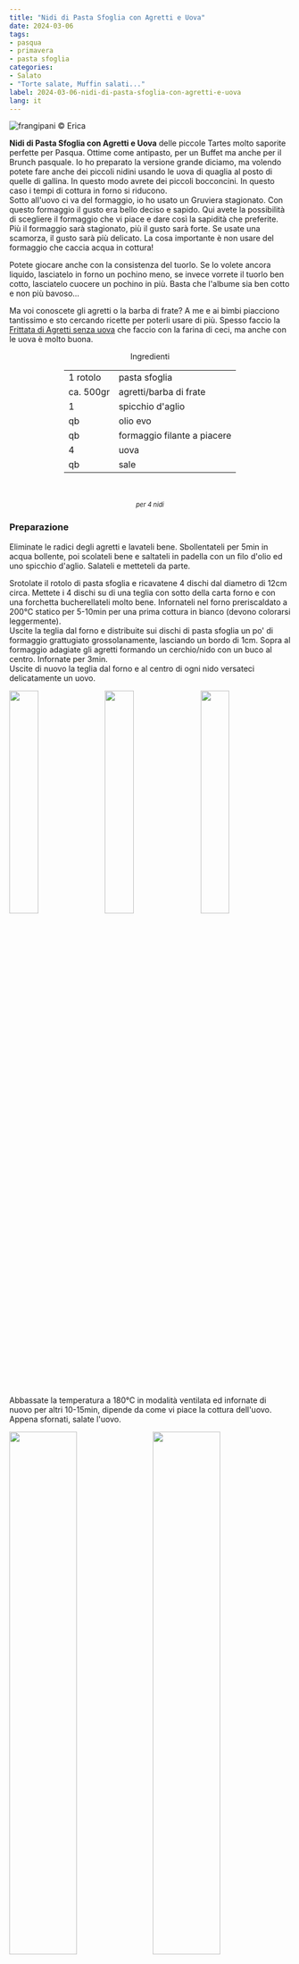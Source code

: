 ```yaml
---
title: "Nidi di Pasta Sfoglia con Agretti e Uova"
date: 2024-03-06
tags: 
- pasqua
- primavera
- pasta sfoglia
categories:
- Salato
- "Torte salate, Muffin salati..."
label: 2024-03-06-nidi-di-pasta-sfoglia-con-agretti-e-uova
lang: it 
---
```

![](header.jpeg "frangipani © Erica")

**Nidi di Pasta Sfoglia con Agretti e Uova** delle piccole Tartes molto saporite perfette per Pasqua. Ottime come antipasto, per un Buffet ma anche per il Brunch pasquale. Io ho preparato la versione grande diciamo, ma volendo potete fare anche dei piccoli nidini usando le uova di quaglia al posto di quelle di gallina. In questo modo avrete dei piccoli bocconcini. In questo caso i tempi di cottura in forno si riducono.
<br />
Sotto all'uovo ci va del formaggio, io ho usato un Gruviera stagionato. Con questo formaggio il gusto era bello deciso e sapido. Qui avete la possibilità di scegliere il formaggio che vi piace e dare così la sapidità che preferite. Più il formaggio sarà stagionato, più il gusto sarà forte. Se usate una scamorza, il gusto sarà più delicato. La cosa importante è non usare del formaggio che caccia acqua in cottura!

Potete giocare anche con la consistenza del tuorlo. Se lo volete ancora liquido, lasciatelo in forno un pochino meno, se invece vorrete il tuorlo ben cotto, lasciatelo cuocere un pochino in più. Basta che l'albume sia ben cotto e non più bavoso...

Ma voi conoscete gli agretti o la barba di frate? A me e ai bimbi piacciono tantissimo e sto cercando ricette per poterli usare di più. Spesso faccio la <a href="/2017-04-11-frittata-di-agretti-senza-uova/">Frittata di Agretti senza uova</a> che faccio con la farina di ceci, ma anche con le uova è molto buona.

<div id="wrapper" style="text-align: center">
  <div id="yourdiv" style="display: inline-block;">
    <div class="ingredients" itemscope itemtype="http://schema.org/Recipe">
      <span itemprop="name" style="display:none;">Nidi di Pasta Sfoglia con Agretti e Uova</span>
      <span itemprop="recipeCategory" style="display:none;">Salato</span>
      <img itemprop="image" style="display:none;" class="ignore-gallery-item" src="header.jpeg"/>
      <span itemprop="author" style="display:none;">Erica Raiano</span>
      <span itemprop="description" style="display:none;">Nidi di Pasta Sfoglia con Agretti e Uova, delle piccole Tartes molto saporite perfette per Pasqua.</span>
      <div class="ingredients-title">Ingredienti</div>
      <table>
        <tbody>
          <tr itemprop="recipeIngredient">
            <td>1 rotolo</td>
            <td>pasta sfoglia</td>
          </tr>
          <tr itemprop="recipeIngredient">
            <td>ca. 500gr</td>
            <td>agretti/barba di frate</td>
          </tr> 
          <tr itemprop="recipeIngredient">
            <td>1</td>
            <td>spicchio d'aglio</td>
          </tr>  
          <tr itemprop="recipeIngredient">
            <td>qb</td>
            <td>olio evo</td>
          </tr>
          <tr itemprop="recipeIngredient">
            <td>qb</td>
            <td>formaggio filante a piacere</td>
          </tr>
          <tr itemprop="recipeIngredient">
            <td>4</td>
            <td>uova</td>
          </tr>
          <tr itemprop="recipeIngredient">
            <td>qb</td>
            <td>sale</td>
          </tr>
        </tbody>
      </table>
      <br></br>
      <i class="pull-right" style="font-size: 80%;" itemprop="recipeYield">per 4 nidi</i>
    </div>
  </div>
</div>


<h3>
  <font color="grey">
    <i class="fa-solid fa-gears"></i>
  </font> Preparazione
</h3>

Eliminate le radici degli agretti e lavateli bene. Sbollentateli per 5min in acqua bollente, poi scolateli bene e saltateli in padella con un filo d'olio ed uno spicchio d'aglio. Salateli e metteteli da parte.

Srotolate il rotolo di pasta sfoglia e ricavatene 4 dischi dal diametro di 12cm circa. Mettete i 4 dischi su di una teglia con sotto della carta forno e con una forchetta bucherellateli molto bene. Infornateli nel forno preriscaldato a 200°C statico per 5-10min per una prima cottura in bianco (devono colorarsi leggermente).
<br />
Uscite la teglia dal forno e distribuite sui dischi di pasta sfoglia un po' di formaggio grattugiato grossolanamente, lasciando un bordo di 1cm. Sopra al formaggio adagiate gli agretti formando un cerchio/nido con un buco al centro. Infornate per 3min.
<br />
Uscite di nuovo la teglia dal forno e al centro di ogni nido versateci delicatamente un uovo. 
<p>
  <div style="width: 100%; margin-bottom: 0">
    <img style="float: left; width: 32%; margin-right: 1%;" src="sfoglia.jpeg" alt="" title="frangipani © Erica" />
    <img style="float: left; width: 32%; margin-right: 1%; margin-left: 1%;" src="agretti.jpeg" alt="" title="frangipani © Erica" />
    <img style="float: left; width: 32%; margin-left: 1%;" src="uovo.jpeg" alt="" title="frangipani © Erica" />
    <div style="clear: both"></div>
  </div>
</p>

Abbassate la temperatura a 180°C in modalità ventilata ed infornate di nuovo per altri 10-15min, dipende da come vi piace la cottura dell'uovo. Appena sfornati, salate l'uovo.
<p>
  <div style="width: 100%; margin-bottom: 0">
    <img style="float: left; width: 49%; margin-right: 1%" src="risultato1.jpeg" alt="" title="frangipani © Erica" />
    <img style="float: left; width: 49%; margin-left: 1%" src="risultato2.jpeg" alt="" title="frangipani © Erica" />
    <div style="clear: both;"></div>
  </div>
</p>

<p>
  <div style="width: 100%; margin-bottom: 0">
    <img style="float: left; width: 49%; margin-right: 1%" src="risultato3.jpeg" alt="" title="frangipani © Erica" />
    <img style="float: left; width: 49%; margin-left: 1%" src="risultato4.jpeg" alt="" title="frangipani © Erica" />
    <div style="clear: both;"></div>
  </div>
</p>

<p>
  <div style="width: 100%; margin-bottom: 0">
    <img style="float: left; width: 49%; margin-right: 1%" src="risultato5.jpeg" alt="" title="frangipani © Erica" />
    <img style="float: left; width: 49%; margin-left: 1%" src="risultato6.jpeg" alt="" title="frangipani © Erica" />
    <div style="clear: both;"></div>
  </div>
</p>

<h4>Buon appetito
  <font color="red">
    <i class="fa-regular fa-face-smile"></i>
  </font>
</h4>
